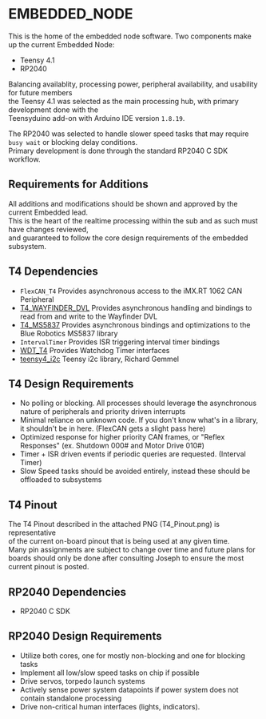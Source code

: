 # EMBEDDED_NODE
This is the home of the embedded node software. 
Two components make up the current Embedded Node:
- Teensy 4.1
- RP2040
  
Balancing availablity, processing power, peripheral availability, and usability for future members  
the Teensy 4.1 was selected as the main processing hub, with primary development done with the  
Teensyduino add-on with Arduino IDE version `1.8.19`.  
  
The RP2040 was selected to handle slower speed tasks that may require `busy wait` or blocking delay conditions.  
Primary development is done through the standard RP2040 C SDK workflow.
  
  
## Requirements for Additions
All additions and modifications should be shown and approved by the current Embedded lead.  
This is the heart of the realtime processing within the sub and as such must have changes reviewed,  
and guaranteed to follow the core design requirements of the embedded subsystem.
  
  
## T4 Dependencies
- `FlexCAN_T4` Provides asynchronous access to the iMX.RT 1062 CAN Peripheral
- [T4_WAYFINDER_DVL](https://github.com/4n3m4i1/T4_WAYFINDER_DVL) Provides asynchronous handling and bindings to read from and write to the Wayfinder DVL
- [T4_MS5837](https://github.com/4n3m4i1/T4_MS5837) Provides asynchronous bindings and optimizations to the Blue Robotics MS5837 library
- `IntervalTimer` Provides ISR triggering interval timer bindings
- [WDT_T4](https://github.com/tonton81/WDT_T4) Provides Watchdog Timer interfaces
- [teensy4_i2c](https://github.com/Richard-Gemmell/teensy4_i2c) Teensy i2c library, Richard Gemmel

## T4 Design Requirements
- No polling or blocking. All processes should leverage the asynchronous nature of peripherals and priority driven interrupts
- Minimal reliance on unknown code. If you don't know what's in a library, it shouldn't be in here. (FlexCAN gets a slight pass here)  
- Optimized response for higher priority CAN frames, or "Reflex Responses" (ex. Shutdown 000# and Motor Drive 010#)
- Timer + ISR driven events if periodic queries are requested. (Interval Timer)
- Slow Speed tasks should be avoided entirely, instead these should be offloaded to subsystems
  
## T4 Pinout
The T4 Pinout described in the attached PNG (T4_Pinout.png) is representative  
of the current on-board pinout that is being used at any given time.  
Many pin assignments are subject to change over time and future plans for  
boards should only be done after consulting Joseph to ensure the most  
current pinout is posted.
  
## RP2040 Dependencies
- RP2040 C SDK
  
## RP2040 Design Requirements
- Utilize both cores, one for mostly non-blocking and one for blocking tasks
- Implement all low/slow speed tasks on chip if possible
- Drive servos, torpedo launch systems
- Actively sense power system datapoints if power system does not contain standalone processing
- Drive non-critical human interfaces (lights, indicators).

